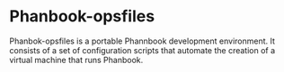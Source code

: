 # Phanbook-opsfiles

Phanbok-opsfiles is a portable Phannbook development environment. It consists of a set of configuration scripts that automate the creation of a virtual machine that runs Phanbook.
